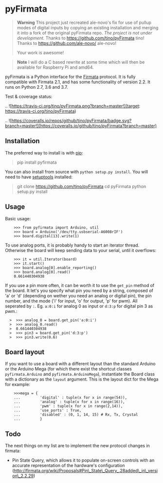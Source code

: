 # pyFirmata

> **Warning**
>   This project just recreated ale-novo's fix for use of pullup modes of digital inputs by
>   copying an existing installation and merging it into a fork of the original pyFirmata repo.
>   _The project is not under development._
>   Thanks to https://github.com/tino/pyFirmata tino!
>   Thanks to https://github.com/ale-novo/ ale-novo!
>
>   Your work is awesome!

> **Note**
>  I will do a C based rewrite at some time which will then be available for Raspberry Pi and amd64.

pyFirmata is a Python interface for the [Firmata](https://firmata.org) protocol. It is fully
compatible with Firmata 2.1, and has some functionality of version 2.2. It runs
on Python 2.7, 3.6 and 3.7.

Test & coverage status:

.. ![https://travis-ci.org/tino/pyFirmata.png?branch=master!](target: https://travis-ci.org/tino/pyFirmata)

.. ![https://coveralls.io/repos/github/tino/pyFirmata/badge.svg?branch=master!](https://coveralls.io/github/tino/pyFirmata?branch=master)

## Installation

The preferred way to install is with [pip](http://www.pip-installer.org/en/latest/):

>    pip install pyfirmata

You can also install from source with ``python setup.py install``. You will
need to have [setuptools](https://pypi.python.org/pypi/setuptools) installed:

>    git clone https://github.com/tino/pyFirmata
>    cd pyFirmata
>    python setup.py install

## Usage

Basic usage:
```
    >>> from pyfirmata import Arduino, util
    >>> board = Arduino('/dev/tty.usbserial-A6008rIF')
    >>> board.digital[13].write(1)
```
To use analog ports, it is probably handy to start an iterator thread.
Otherwise the board will keep sending data to your serial, until it overflows:
```
    >>> it = util.Iterator(board)
    >>> it.start()
    >>> board.analog[0].enable_reporting()
    >>> board.analog[0].read()
    0.661440304938
```
If you use a pin more often, it can be worth it to use the ``get_pin`` method
of the board. It let's you specify what pin you need by a string, composed of
'a' or 'd' (depending on wether you need an analog or digital pin), the pin
number, and the mode ('i' for input, 'o' for output, 'p' for pwm). All
seperated by ``:``. Eg. ``a:0:i`` for analog 0 as input or ``d:3:p`` for
digital pin 3 as pwm.:
```
  >  >>> analog_0 = board.get_pin('a:0:i')
  >  >>> analog_0.read()
  >  0.661440304938
  >  >>> pin3 = board.get_pin('d:3:p')
  >  >>> pin3.write(0.6)
```
## Board layout

If you want to use a board with a different layout than the standard Arduino
or the Arduino Mega (for which there exist the shortcut classes
`pyfirmata.Arduino` and `pyfirmata.ArduinoMega`), instantiate the Board
class with a dictionary as the `layout` argument. This is the layout dict
for the Mega for example:
```
    >>>mega = {
    ...         'digital' : tuple(x for x in range(54)),
    ...         'analog' : tuple(x for x in range(16)),
    ...         'pwm' : tuple(x for x in range(2,14)),
    ...         'use_ports' : True,
    ...         'disabled' : (0, 1, 14, 15) # Rx, Tx, Crystal
    ...         }
```
## Todo

The next things on my list are to implement the new protocol changes in
firmata:

- Pin State Query, which allows it to populate on-screen controls with an
  accurate representation of the hardware's configuration
  (http://firmata.org/wiki/Proposals#Pin\_State\_Query_.28added\_in\_version\_2.2.29)
